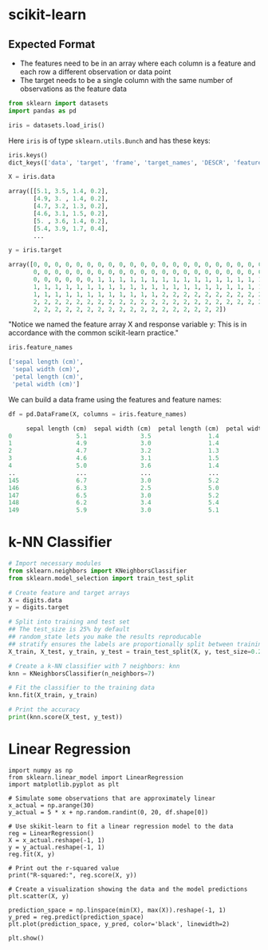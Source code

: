 # scikit-learn

## Expected Format

* The features need to be in an array where each column is a feature and each row a different observation or data point
* The target needs to be a single column with the same number of observations as the feature data

```python
from sklearn import datasets
import pandas as pd

iris = datasets.load_iris()
```

Here `iris` is of type `sklearn.utils.Bunch` and has these keys:

```python
iris.keys()
dict_keys(['data', 'target', 'frame', 'target_names', 'DESCR', 'feature_names', 'filename'])
```

```python
X = iris.data

array([[5.1, 3.5, 1.4, 0.2],
       [4.9, 3. , 1.4, 0.2],
       [4.7, 3.2, 1.3, 0.2],
       [4.6, 3.1, 1.5, 0.2],
       [5. , 3.6, 1.4, 0.2],
       [5.4, 3.9, 1.7, 0.4],
       ...
```

```python
y = iris.target

array([0, 0, 0, 0, 0, 0, 0, 0, 0, 0, 0, 0, 0, 0, 0, 0, 0, 0, 0, 0, 0, 0,
       0, 0, 0, 0, 0, 0, 0, 0, 0, 0, 0, 0, 0, 0, 0, 0, 0, 0, 0, 0, 0, 0,
       0, 0, 0, 0, 0, 0, 1, 1, 1, 1, 1, 1, 1, 1, 1, 1, 1, 1, 1, 1, 1, 1,
       1, 1, 1, 1, 1, 1, 1, 1, 1, 1, 1, 1, 1, 1, 1, 1, 1, 1, 1, 1, 1, 1,
       1, 1, 1, 1, 1, 1, 1, 1, 1, 1, 1, 1, 2, 2, 2, 2, 2, 2, 2, 2, 2, 2,
       2, 2, 2, 2, 2, 2, 2, 2, 2, 2, 2, 2, 2, 2, 2, 2, 2, 2, 2, 2, 2, 2,
       2, 2, 2, 2, 2, 2, 2, 2, 2, 2, 2, 2, 2, 2, 2, 2, 2, 2])
```

"Notice we named the feature array X and response variable y: This is in accordance with the common scikit-learn practice."

```python
iris.feature_names

['sepal length (cm)',
 'sepal width (cm)',
 'petal length (cm)',
 'petal width (cm)']
 ```
 
We can build a data frame using the features and feature names:

```python
df = pd.DataFrame(X, columns = iris.feature_names)

     sepal length (cm)  sepal width (cm)  petal length (cm)  petal width (cm)
0                  5.1               3.5                1.4               0.2
1                  4.9               3.0                1.4               0.2
2                  4.7               3.2                1.3               0.2
3                  4.6               3.1                1.5               0.2
4                  5.0               3.6                1.4               0.2
..                 ...               ...                ...               ...
145                6.7               3.0                5.2               2.3
146                6.3               2.5                5.0               1.9
147                6.5               3.0                5.2               2.0
148                6.2               3.4                5.4               2.3
149                5.9               3.0                5.1               1.8
```

# k-NN Classifier

```python
# Import necessary modules
from sklearn.neighbors import KNeighborsClassifier
from sklearn.model_selection import train_test_split

# Create feature and target arrays
X = digits.data
y = digits.target

# Split into training and test set
## The test_size is 25% by default
## random_state lets you make the results reproducable
## stratify ensures the labels are proportionally split between training and test sets
X_train, X_test, y_train, y_test = train_test_split(X, y, test_size=0.2, random_state=42, stratify=y)

# Create a k-NN classifier with 7 neighbors: knn
knn = KNeighborsClassifier(n_neighbors=7)

# Fit the classifier to the training data
knn.fit(X_train, y_train)

# Print the accuracy
print(knn.score(X_test, y_test))
```

# Linear Regression

```
import numpy as np
from sklearn.linear_model import LinearRegression
import matplotlib.pyplot as plt

# Simulate some observations that are approximately linear
x_actual = np.arange(30)
y_actual = 5 * x + np.random.randint(0, 20, df.shape[0])

# Use skikit-learn to fit a linear regression model to the data
reg = LinearRegression()
X = x_actual.reshape(-1, 1)
y = y_actual.reshape(-1, 1)
reg.fit(X, y)

# Print out the r-squared value
print("R-squared:", reg.score(X, y))

# Create a visualization showing the data and the model predictions
plt.scatter(X, y)

prediction_space = np.linspace(min(X), max(X)).reshape(-1, 1)
y_pred = reg.predict(prediction_space)
plt.plot(prediction_space, y_pred, color='black', linewidth=2)

plt.show()
```
